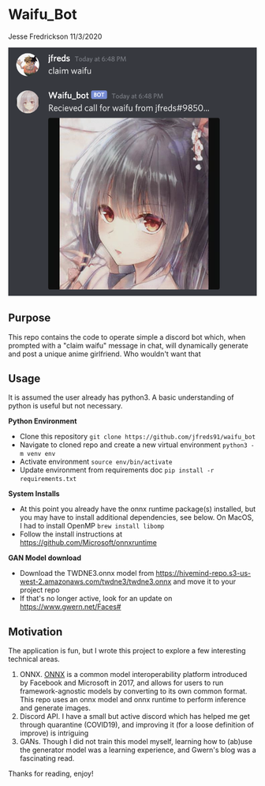 # Waifu_Bot
Jesse Fredrickson
11/3/2020

![waifu_bot in action](disc_ex.png)

## Purpose
This repo contains the code to operate simple a discord bot which, when prompted with a "claim waifu" message in chat, will dynamically generate and post a unique anime girlfriend. Who wouldn't want that

## Usage
It is assumed the user already has python3. A basic understanding of python is useful but not necessary.

**Python Environment**
- Clone this repository `git clone https://github.com/jfreds91/waifu_bot`
- Navigate to cloned repo and create a new virtual environment `python3 -m venv env`
- Activate environment `source env/bin/activate`
- Update environment from requirements doc `pip install -r requirements.txt`

**System Installs**
- At this point you already have the onnx runtime package(s) installed, but you may have to install additional dependencies, see below. On MacOS, I had to install OpenMP `brew install libomp`
- Follow the install instructions at https://github.com/Microsoft/onnxruntime

**GAN Model download**
- Download the TWDNE3.onnx model from https://hivemind-repo.s3-us-west-2.amazonaws.com/twdne3/twdne3.onnx and move it to your project repo
- If that's no longer active, look for an update on https://www.gwern.net/Faces#

## Motivation
The application is fun, but I wrote this project to explore a few interesting technical areas.
1. ONNX. [ONNX](https://onnx.ai) is a common model interoperability platform introduced by Facebook and Microsoft in 2017, and allows for users to run framework-agnostic models by converting to its own common format. This repo uses an onnx model and onnx runtime to perform inference and generate images.
2. Discord API. I have a small but active discord which has helped me get through quarantine (COVID19), and improving it (for a loose definition of improve) is intriguing
3. GANs. Though I did not train this model myself, learning how to (ab)use the generator model was a learning experience, and Gwern's blog was a fascinating read.

Thanks for reading, enjoy!

